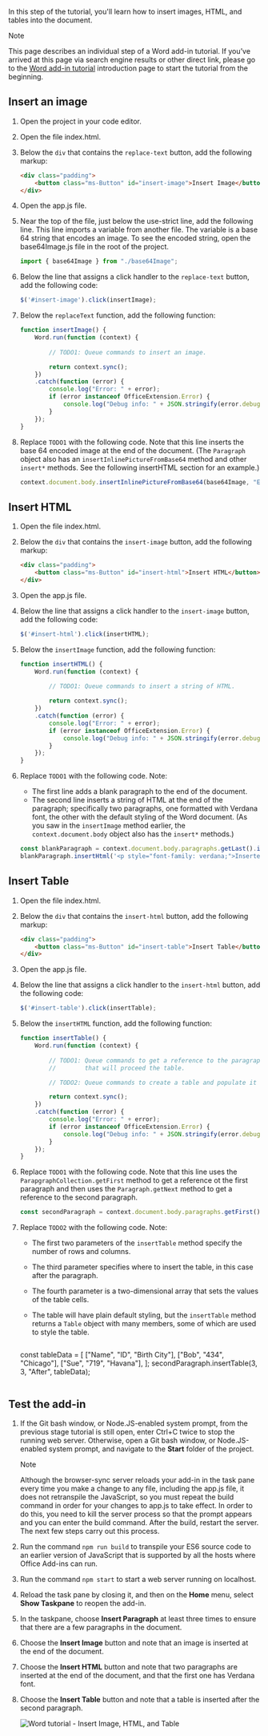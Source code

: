 In this step of the tutorial, you'll learn how to insert images, HTML, and tables into the document.

> [!NOTE]
> This page describes an individual step of a Word add-in tutorial. If you’ve arrived at this page via search engine results or other direct link, please go to the [Word add-in tutorial](../tutorials/word-tutorial.yml) introduction page to start the tutorial from the beginning.

## Insert an image

1. Open the project in your code editor. 
2. Open the file index.html.
3. Below the `div` that contains the `replace-text` button, add the following markup:

    ```html
    <div class="padding">            
        <button class="ms-Button" id="insert-image">Insert Image</button>            
    </div>
    ```

4. Open the app.js file.

5. Near the top of the file, just below the use-strict line, add the following line. This line imports a variable from another file. The variable is a base 64 string that encodes an image. To see the encoded string, open the base64Image.js file in the root of the project.

    ```js
    import { base64Image } from "./base64Image";
    ``` 

5. Below the line that assigns a click handler to the `replace-text` button, add the following code:

    ```js
    $('#insert-image').click(insertImage);
    ```

6. Below the `replaceText` function, add the following function:

    ```js
    function insertImage() {
        Word.run(function (context) {
            
            // TODO1: Queue commands to insert an image.

            return context.sync();
        })
        .catch(function (error) {
            console.log("Error: " + error);
            if (error instanceof OfficeExtension.Error) {
                console.log("Debug info: " + JSON.stringify(error.debugInfo));
            }
        });
    }
    ``` 

7. Replace `TODO1` with the following code. Note that this line inserts the base 64 encoded image at the end of the document. (The `Paragraph` object also has an `insertInlinePictureFromBase64` method and other `insert*` methods. See the following insertHTML section for an example.)

    ```js
    context.document.body.insertInlinePictureFromBase64(base64Image, "End");
    ``` 

## Insert HTML

1. Open the file index.html.
2. Below the `div` that contains the `insert-image` button, add the following markup:

    ```html
    <div class="padding">            
        <button class="ms-Button" id="insert-html">Insert HTML</button>            
    </div>
    ```

3. Open the app.js file.

4. Below the line that assigns a click handler to the `insert-image` button, add the following code:

    ```js
    $('#insert-html').click(insertHTML);
    ```

5. Below the `insertImage` function, add the following function:

    ```js
    function insertHTML() {
        Word.run(function (context) {
            
            // TODO1: Queue commands to insert a string of HTML.

            return context.sync();
        })
        .catch(function (error) {
            console.log("Error: " + error);
            if (error instanceof OfficeExtension.Error) {
                console.log("Debug info: " + JSON.stringify(error.debugInfo));
            }
        });
    }
    ``` 

6. Replace `TODO1` with the following code. Note:
   - The first line adds a blank paragraph to the end of the document. 
   - The second line inserts a string of HTML at the end of the paragraph; specifically two paragraphs, one formatted with Verdana font, the other with the default styling of the Word document. (As you saw in the `insertImage` method earlier, the `context.document.body` object also has the `insert*` methods.)

    ```js
    const blankParagraph = context.document.body.paragraphs.getLast().insertParagraph("", "After");
    blankParagraph.insertHtml('<p style="font-family: verdana;">Inserted HTML.</p><p">Another paragraph</p>'', "End");
    ``` 

## Insert Table

1. Open the file index.html.
3. Below the `div` that contains the `insert-html` button, add the following markup:

    ```html
    <div class="padding">            
        <button class="ms-Button" id="insert-table">Insert Table</button>            
    </div>
    ```

4. Open the app.js file.

5. Below the line that assigns a click handler to the `insert-html` button, add the following code:

    ```js
    $('#insert-table').click(insertTable);
    ```

6. Below the `insertHTML` function, add the following function:

    ```js
    function insertTable() {
        Word.run(function (context) {
            
            // TODO1: Queue commands to get a reference to the paragraph
            //        that will proceed the table.

            // TODO2: Queue commands to create a table and populate it with data.

            return context.sync();
        })
        .catch(function (error) {
            console.log("Error: " + error);
            if (error instanceof OfficeExtension.Error) {
                console.log("Debug info: " + JSON.stringify(error.debugInfo));
            }
        });
    }
    ``` 

7. Replace `TODO1` with the following code. Note that this line uses the `ParapgraphCollection.getFirst` method to get a reference ot the first paragraph and then uses the `Paragraph.getNext` method to get a reference to the second paragraph.

    ```js
    const secondParagraph = context.document.body.paragraphs.getFirst().getNext();
    ``` 

8. Replace `TODO2` with the following code. Note:
   - The first two parameters of the `insertTable` method specify the number of rows and columns.
   - The third parameter specifies where to insert the table, in this case after the paragraph.
   - The fourth parameter is a two-dimensional array that sets the values of the table cells.
   - The table will have plain default styling, but the `insertTable` method returns a `Table` object with many members, some of which are used to style the table.

     ```js
    const tableData = [
            ["Name", "ID", "Birth City"],
            ["Bob", "434", "Chicago"],
            ["Sue", "719", "Havana"],
        ];
    secondParagraph.insertTable(3, 3, "After", tableData);
    ``` 

## Test the add-in


1. If the Git bash window, or Node.JS-enabled system prompt, from the previous stage tutorial is still open, enter Ctrl+C twice to stop the running web server. Otherwise, open a Git bash window, or Node.JS-enabled system prompt, and navigate to the **Start** folder of the project.

     > [!NOTE]
     > Although the browser-sync server reloads your add-in in the task pane every time you make a change to any file, including the app.js file, it does not retranspile the JavaScript, so you must repeat the build command in order for your changes to app.js to take effect. In order to do this, you need to kill the server process so that the prompt appears and you can enter the build command. After the build, restart the server. The next few steps carry out this process.

2. Run the command `npm run build` to transpile your ES6 source code to an earlier version of JavaScript that is supported by all the hosts where Office Add-ins can run.
3. Run the command `npm start` to start a web server running on localhost.
4. Reload the task pane by closing it, and then on the **Home** menu, select **Show Taskpane** to reopen the add-in.
5. In the taskpane, choose **Insert Paragraph** at least three times to ensure that there are a few paragraphs in the document.
6. Choose the **Insert Image** button and note that an image is inserted at the end of the document.
7. Choose the **Insert HTML** button and note that two paragraphs are inserted at the end of the document, and that the first one has Verdana font.
8. Choose the **Insert Table** button and note that a table is inserted after the second paragraph.

    ![Word tutorial - Insert Image, HTML, and Table](../images/word-tutorial-insert-image-html-table.png)
